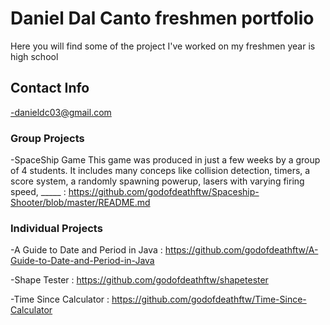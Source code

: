 # Daniel Dal Canto freshmen portfolio
Here you will find some of the project I've worked on my freshmen year is high school
## Contact Info
-danieldc03@gmail.com
### Group Projects
-SpaceShip Game
This game was produced in just a few weeks by a group of 4 students. It includes many conceps like collision detection, timers, a score system, a randomly spawning powerup, lasers with varying firing speed, _____ : https://github.com/godofdeathftw/Spaceship-Shooter/blob/master/README.md

### Individual Projects
-A Guide to Date and Period in Java : https://github.com/godofdeathftw/A-Guide-to-Date-and-Period-in-Java

-Shape Tester : https://github.com/godofdeathftw/shapetester

-Time Since Calculator : https://github.com/godofdeathftw/Time-Since-Calculator

